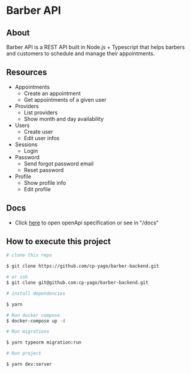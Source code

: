 # Barber API

## About

Barber API is a REST API built in Node.js + Typescript that helps barbers and customers to schedule and manage their appointments.

## Resources

- Appointments
  - Create an appointment
  - Get appointments of a given user
- Providers
  - List providers
  - Show month and day availability
- Users
  - Create user
  - Edit user infos
- Sessions
  - Login
- Password
  - Send forgot password email
  - Reset password
- Profile
  - Show profile info
  - Edit profile

## Docs

- Click [here](https://github.com/cp-yago/barber-backend/blob/master/docs/api.json) to open openApi specification or see in "/docs"

## How to execute this project

```bash
# clone this repo

$ git clone https://github.com/cp-yago/barber-backend.git

# or ssh
$ git clone git@github.com:cp-yago/barber-backend.git

# install dependencies

$ yarn

# Run docker compose
$ docker-compose up -d

# Run migrations

$ yarn typeorm migration:run

# Run project

$ yarn dev:server
```


